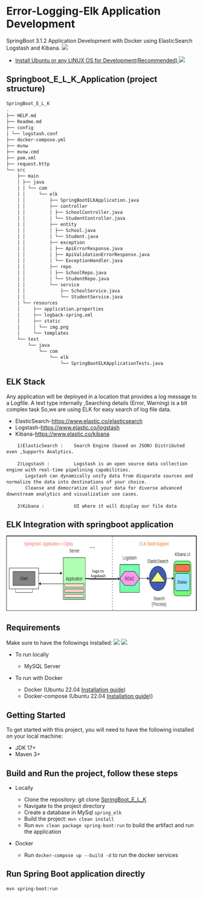 # Error-Logging-Elk Application Development
SpringBoot 3.1.2 Application Development with Docker using ElasticSearch Logstash and Kibana.
<img src="https://www.svgrepo.com/show/354380/spring-icon.svg" style="height: 40px">

* [Install Ubuntu or any LINUX OS for Development(Recommended)   ](https://releases.ubuntu.com/jammy/)<img src="https://assets.ubuntu.com/v1/a7e3c509-Canonical%20Ubuntu.svg" style="height: 40px">

## Springboot_E_L_K_Application (project structure)
````
SpringBoot_E_L_K
.
├── HELP.md
├── Readme.md
├── config
│ └── logstash.conf
├── docker-compose.yml
├── mvnw
├── mvnw.cmd
├── pom.xml
├── request.http
└── src
    ├── main
    │ ├── java
    │ │ └── com
    │ │     └── elk
    │ │         ├── SpringBootELKApplication.java
    │ │         ├── controller
    │ │         │ ├── SchoolController.java
    │ │         │ └── StudentController.java
    │ │         ├── entity
    │ │         │ ├── School.java
    │ │         │ └── Student.java
    │ │         ├── exception
    │ │         │ ├── ApiErrorResponse.java
    │ │         │ ├── ApiValidationErrorResponse.java
    │ │         │ └── ExceptionHandler.java
    │ │         ├── repo
    │ │         │ ├── SchoolRepo.java
    │ │         │ └── StudentRepo.java
    │ │         └── service
    │ │             ├── SchoolService.java
    │ │             └── StudentService.java
    │ └── resources
    │     ├── application.properties
    │     ├── logback-spring.xml
    │     ├── static
    │     │ └── img.png
    │     └── templates
    └── test
        └── java
            └── com
                └── elk
                    └── SpringBootELKApplicationTests.java
 ````
## ELK Stack
Any application will be deployed in a location that provides a log message to a Logfile.
A text type internally ,Searching details (Error, Warning) is a bit complex task So,we are using ELK for easy search of log file data.

* ElasticSearch-https://www.elastic.co/elasticsearch <br>
* Logstash-https://www.elastic.co/logstash <br>
* Kibana-https://www.elastic.co/kibana <br>

````
    1)ElasticSearch :    Search Engine (based on JSON) Distributed even ,Supports Analytics.

    2)Logstash :         Logstash is an open source data collection engine with real-time pipelining capabilities.
       Logstash can dynamically unify data from disparate sources and normalize the data into destinations of your choice. 
       Cleanse and democratize all your data for diverse advanced downstream analytics and visualization use cases.

    3)Kibana :           UI where it will display our file data 
````

## ELK Integration with springboot application
![img.png](src/main/resources/static/img.png)

## Requirements
Make sure to have the followings installed:
<img src="https://www.freepnglogos.com/uploads/logo-mysql-png/logo-mysql-mysql-logo-png-images-are-download-crazypng-21.png" style="height: 40px">
<img src="https://www.svgrepo.com/show/331370/docker.svg" style="height: 40px">

* To run locally
    - MySQL Server

* To run with Docker
    - Docker (Ubuntu 22.04 [Installation guide](https://docs.docker.com/engine/install/ubuntu/))
    - Docker-compose (Ubuntu 22.04 [Installation guide](https://docs.docker.com/compose/install/)))
## Getting Started
To get started with this project, you will need to have the following installed on your local machine:

* JDK 17+
* Maven 3+

## Build and Run the project, follow these steps
* Locally
    - Clone the repository: git clone [SpringBoot_E_L_K](https://github.com/vikrantgit97/SpringBoot_E_L_K.git)
    - Navigate to the project directory
    - Create a database in MySql `spring_elk`
    - Build the project: `mvn clean install`
    - Run `mvn clean package spring-boot:run` to build the artifact and run the application

* Docker
    - Run `docker-compose up --build -d` to run the docker services

## Run Spring Boot application directly
```
mvn spring-boot:run
```